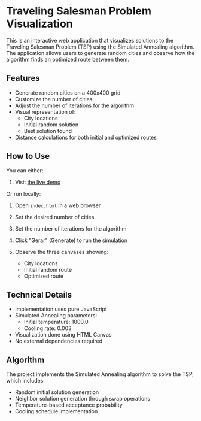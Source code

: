 # Traveling Salesman Problem Visualization

This is an interactive web application that visualizes solutions to the Traveling Salesman Problem (TSP) using the Simulated Annealing algorithm. The application allows users to generate random cities and observe how the algorithm finds an optimized route between them.

## Features

- Generate random cities on a 400x400 grid
- Customize the number of cities
- Adjust the number of iterations for the algorithm
- Visual representation of:
  - City locations
  - Initial random solution
  - Best solution found
- Distance calculations for both initial and optimized routes

## How to Use

You can either:

1. Visit [the live demo](https://cantarinog.github.io/traveling-salesman-simulated-annealing/)

Or run locally:

1. Open `index.html` in a web browser 

2. Set the desired number of cities 
3. Set the number of iterations for the algorithm
4. Click "Gerar" (Generate) to run the simulation
5. Observe the three canvases showing:
   - City locations
   - Initial random route
   - Optimized route

## Technical Details

- Implementation uses pure JavaScript
- Simulated Annealing parameters:
  - Initial temperature: 1000.0
  - Cooling rate: 0.003
- Visualization done using HTML Canvas
- No external dependencies required

## Algorithm

The project implements the Simulated Annealing algorithm to solve the TSP, which includes:
- Random initial solution generation
- Neighbor solution generation through swap operations
- Temperature-based acceptance probability
- Cooling schedule implementation